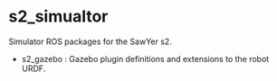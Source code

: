 s2_simualtor
==============

Simulator ROS packages for the SawYer s2.

 - s2_gazebo : Gazebo plugin definitions and extensions to the robot URDF.
